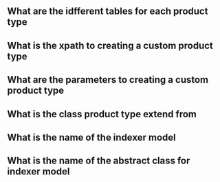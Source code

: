 ## What are the idfferent tables for each product type
## What is the xpath to creating a custom product type
## What are the parameters to creating a custom product type
## What is the class product type extend from
## What is the name of the indexer model
## What is the name of the abstract class for indexer model

